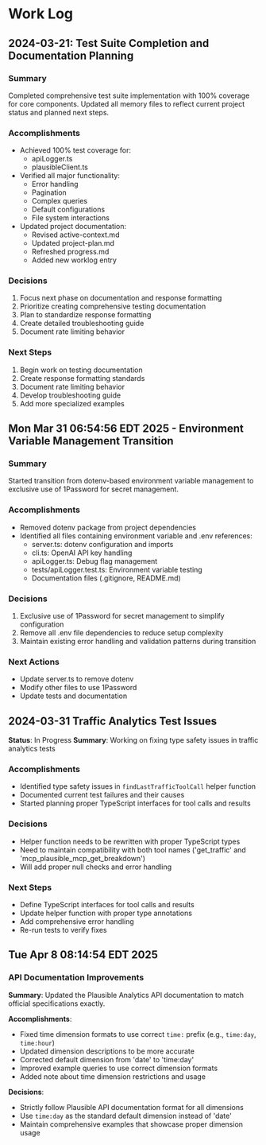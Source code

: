 # Work Log

## 2024-03-21: Test Suite Completion and Documentation Planning

### Summary
Completed comprehensive test suite implementation with 100% coverage for core components. Updated all memory files to reflect current project status and planned next steps.

### Accomplishments
- Achieved 100% test coverage for:
  - apiLogger.ts
  - plausibleClient.ts
- Verified all major functionality:
  - Error handling
  - Pagination
  - Complex queries
  - Default configurations
  - File system interactions
- Updated project documentation:
  - Revised active-context.md
  - Updated project-plan.md
  - Refreshed progress.md
  - Added new worklog entry

### Decisions
1. Focus next phase on documentation and response formatting
2. Prioritize creating comprehensive testing documentation
3. Plan to standardize response formatting
4. Create detailed troubleshooting guide
5. Document rate limiting behavior

### Next Steps
1. Begin work on testing documentation
2. Create response formatting standards
3. Document rate limiting behavior
4. Develop troubleshooting guide
5. Add more specialized examples

## Mon Mar 31 06:54:56 EDT 2025 - Environment Variable Management Transition

### Summary
Started transition from dotenv-based environment variable management to exclusive use of 1Password for secret management.

### Accomplishments
- Removed dotenv package from project dependencies
- Identified all files containing environment variable and .env references:
  - server.ts: dotenv configuration and imports
  - cli.ts: OpenAI API key handling
  - apiLogger.ts: Debug flag management
  - tests/apiLogger.test.ts: Environment variable testing
  - Documentation files (.gitignore, README.md)

### Decisions
1. Exclusive use of 1Password for secret management to simplify configuration
2. Remove all .env file dependencies to reduce setup complexity
3. Maintain existing error handling and validation patterns during transition

### Next Actions
- Update server.ts to remove dotenv
- Modify other files to use 1Password
- Update tests and documentation

## 2024-03-31 Traffic Analytics Test Issues
**Status**: In Progress
**Summary**: Working on fixing type safety issues in traffic analytics tests

### Accomplishments
- Identified type safety issues in `findLastTrafficToolCall` helper function
- Documented current test failures and their causes
- Started planning proper TypeScript interfaces for tool calls and results

### Decisions
- Helper function needs to be rewritten with proper TypeScript types
- Need to maintain compatibility with both tool names ('get_traffic' and 'mcp_plausible_mcp_get_breakdown')
- Will add proper null checks and error handling

### Next Steps
- Define TypeScript interfaces for tool calls and results
- Update helper function with proper type annotations
- Add comprehensive error handling
- Re-run tests to verify fixes

## Tue Apr 8 08:14:54 EDT 2025

### API Documentation Improvements

**Summary**: Updated the Plausible Analytics API documentation to match official specifications exactly.

**Accomplishments**:
- Fixed time dimension formats to use correct `time:` prefix (e.g., `time:day`, `time:hour`)
- Updated dimension descriptions to be more accurate
- Corrected default dimension from 'date' to 'time:day'
- Improved example queries to use correct dimension formats
- Added note about time dimension restrictions and usage

**Decisions**:
- Strictly follow Plausible API documentation format for all dimensions
- Use `time:day` as the standard default dimension instead of 'date'
- Maintain comprehensive examples that showcase proper dimension usage 